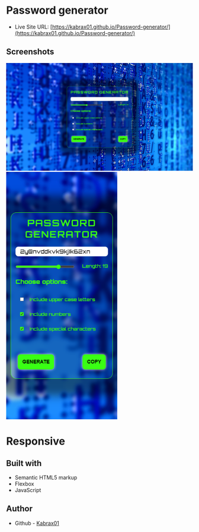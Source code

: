 # Password generator

- Live Site URL: [https://kabrax01.github.io/Password-generator/](https://kabrax01.github.io/Password-generator/)

## Screenshots


<img src="/img/desktop.png" width="600">
<img src="/img/mobile.png" width="300">


# Responsive

## Built with

- Semantic HTML5 markup
- Flexbox
- JavaScript

## Author

- Github - [Kabrax01](https://github.com/Kabrax01)
